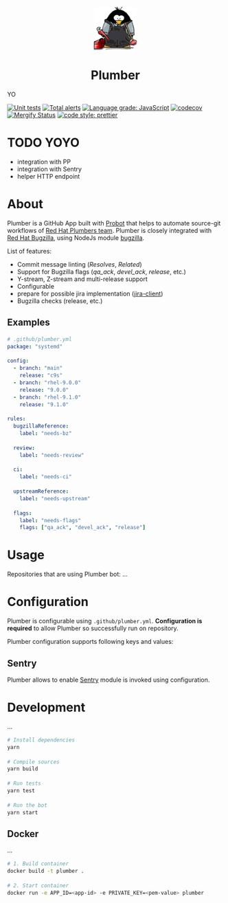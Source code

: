 <p align='center'>
  <img src='https://github.com/redhat-plumbers-in-action/team/blob/93529c3358426556a83eb5487f30c9f70c3b2671/members/black-plumber.png' width='100' />
  <h1 align='center'>Plumber</h1>
</p> YO

[![Unit tests](https://github.com/jamacku/plumber/actions/workflows/unit-tests.yml/badge.svg)](https://github.com/jamacku/plumber/actions/workflows/unit-tests.yml) [![Total alerts](https://img.shields.io/lgtm/alerts/g/jamacku/plumber.svg?logo=lgtm&logoWidth=18)](https://lgtm.com/projects/g/jamacku/plumber/alerts/) [![Language grade: JavaScript](https://img.shields.io/lgtm/grade/javascript/g/jamacku/plumber.svg?logo=lgtm&logoWidth=18)](https://lgtm.com/projects/g/jamacku/plumber/context:javascript) [![codecov](https://codecov.io/gh/jamacku/plumber/branch/main/graph/badge.svg?token=unm06qu4vI)](https://codecov.io/gh/jamacku/plumber) [![Mergify Status][mergify-status]][mergify] [![code style: prettier](https://img.shields.io/badge/code_style-prettier-ff69b4.svg?style=flat)](https://github.com/prettier/prettier)

[mergify]: https://mergify.com
[mergify-status]: https://img.shields.io/endpoint.svg?url=https://api.mergify.com/v1/badges/jamacku/plumber&style=flat

# TODO YOYO

- integration with PP
- integration with Sentry
- helper HTTP endpoint

# About

Plumber is a GitHub App built with [Probot](https://github.com/probot/probot) that helps to automate source-git workflows of [Red Hat Plumbers team](https://github.com/redhat-plumbers). Plumber is closely integrated with [Red Hat Bugzilla](https://github.com/redhat-plumbers), using NodeJs module [bugzilla](https://github.com/Mossop/bugzilla-ts).

List of features:

- Commit message linting (_Resolves_, _Related_)
- Support for Bugzilla flags (_qa_ack_, _devel_ack_, _release_, etc.)
- Y-stream, Z-stream and multi-release support
- Configurable
- prepare for possible jira implementation ([jira-client](https://www.npmjs.com/package/jira-client))
- Bugzilla checks (release, etc.)

## Examples

```yml
# .github/plumber.yml
package: "systemd"

config:
  - branch: "main"
    release: "c9s"
  - branch: "rhel-9.0.0"
    release: "9.0.0"
  - branch: "rhel-9.1.0"
    release: "9.1.0"

rules:
  bugzillaReference:
    label: "needs-bz"

  review:
    label: "needs-review"

  ci:
    label: "needs-ci"

  upstreamReference:
    label: "needs-upstream"

  flags:
    label: "needs-flags"
    flags: ["qa_ack", "devel_ack", "release"]
```

# Usage

Repositories that are using Plumber bot: ...

# Configuration

Plumber is configurable using `.github/plumber.yml`. **Configuration is required** to allow Plumber so successfully run on repository.

Plumber configuration supports following keys and values:

## Sentry

Plumber allows to enable [Sentry](https://sentry.io) module is invoked using configuration.

# Development

...

```sh
# Install dependencies
yarn

# Compile sources
yarn build

# Run tests
yarn test

# Run the bot
yarn start
```

## Docker

...

```sh
# 1. Build container
docker build -t plumber .

# 2. Start container
docker run -e APP_ID=<app-id> -e PRIVATE_KEY=<pem-value> plumber
```
